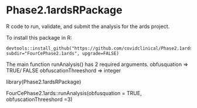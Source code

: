 # Phase2.1ardsRPackage
R code to run, validate, and submit the analysis for the ards project.

To install this package in R:

```
devtools::install_github("https://github.com/covidclinical/Phase2.1ardsRPackage", subdir="FourCePhase2.1ards", upgrade=FALSE)
```

The main function runAnalysis() has 2 required arguments.
obfusquation => TRUE/ FALSE
obfuscationThreeshord => integer 

library(Phase2.1ardsRPackage)

FourCePhase2.1ards::runAnalysis(obfusquation = TRUE, obfuscationThreeshord =3)
